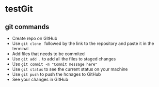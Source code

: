 # testGit

## git commands

- Create repo on GitHub
- Use ```git clone ``` followed by the link to the repository and paste it in the terminal
- Add files that needs to be commited
- Use ```git add .``` to add all the files to staged changes
- Use ```git commit -m "Commit message here"```
- Use ```git status``` to see the current status on your machine
- Use ```git push``` to push the hcnages to GitHub
- See your changes in GitHub

